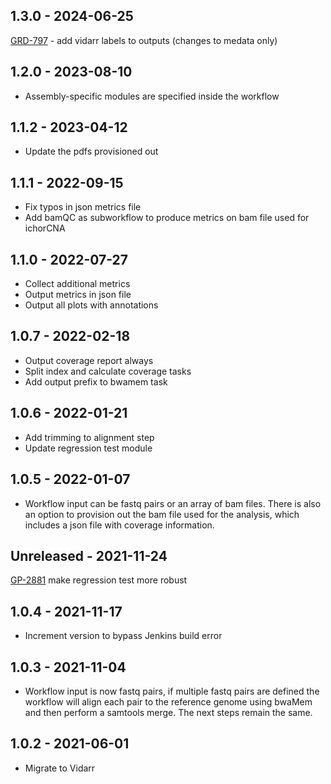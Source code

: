 ## 1.3.0 - 2024-06-25
[GRD-797](https://jira.oicr.on.ca/browse/GRD-797) - add vidarr labels to outputs (changes to medata only)
## 1.2.0 - 2023-08-10
- Assembly-specific modules are specified inside the workflow

## 1.1.2 - 2023-04-12
- Update the pdfs provisioned out

## 1.1.1 - 2022-09-15
- Fix typos in json metrics file
- Add bamQC as subworkflow to produce metrics on bam file used for ichorCNA

## 1.1.0 - 2022-07-27
- Collect additional metrics
- Output metrics in json file
- Output all plots with annotations

## 1.0.7 - 2022-02-18
- Output coverage report always
- Split index and calculate coverage tasks
- Add output prefix to bwamem task

## 1.0.6 - 2022-01-21
- Add trimming to alignment step
- Update regression test module

## 1.0.5 - 2022-01-07
- Workflow input can be fastq pairs or an array of bam files. There is also an option to provision out the bam file used for the analysis, which includes a json file with coverage information.

## Unreleased - 2021-11-24
[GP-2881](https://jira.oicr.on.ca/browse/GP-2881) make regression test more robust

## 1.0.4 - 2021-11-17
- Increment version to bypass Jenkins build error

## 1.0.3 - 2021-11-04
- Workflow input is now fastq pairs, if multiple fastq pairs are defined the workflow will align each pair to the reference genome using bwaMem and then perform a samtools merge. The next steps remain the same.

## 1.0.2 - 2021-06-01
- Migrate to Vidarr
